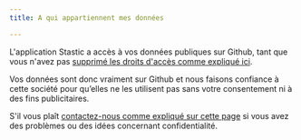 ```yaml
---
title: A qui appartiennent mes données

---
```

L'application Stastic a accès à vos données publiques sur Github, tant que vous n'avez pas [supprimé les droits d'accès comme expliqué ici](https://developer.github.com/apps/managing-github-apps/editing-a-github-app-s-permissions/). 

Vos données sont donc vraiment sur Github et nous faisons confiance à cette société pour qu’elles ne les utilisent pas sans votre consentement ni  à des fins publicitaires. 

S'il vous plaît [contactez-nous comme expliqué sur cette page](/contact-fr) si vous avez des problèmes ou des idées concernant confidentialité.
